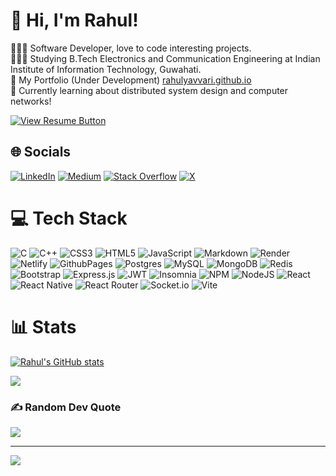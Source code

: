 # 👋 Hi, I'm Rahul!
👨🏻‍💻 Software Developer, love to code interesting projects.<br/>
🧑🏻‍🎓 Studying B.Tech Electronics and Communication Engineering at Indian Institute of Information Technology, Guwahati.<br/>
🎨 My Portfolio (Under Development) [rahulyavvari.github.io](https://rahulyavvari.github.io)<br/>
💭 Currently learning about distributed system design and computer networks!<br/>

<p>
  <a href="https://drive.google.com/file/d/1rFcWygtSXwZlPW8IGsPeVX361kMPiI_3/view" target="_blank">
    <img src="https://img.shields.io/badge/View%20Resume-8A2BE2" alt="View Resume Button">
  </a>
</p>

## 🌐 Socials
[![LinkedIn](https://img.shields.io/badge/LinkedIn-%230077B5.svg?logo=linkedin&logoColor=white)](https://linkedin.com/in/rahulyavvari) [![Medium](https://img.shields.io/badge/Medium-12100E?logo=medium&logoColor=white)](https://medium.com/@rahulyavvari) [![Stack Overflow](https://img.shields.io/badge/-Stackoverflow-FE7A16?logo=stack-overflow&logoColor=white)](https://stackoverflow.com/users/16645729) [![X](https://img.shields.io/badge/X-black.svg?logo=X&logoColor=white)](https://x.com/RahulYavvari) 

# 💻 Tech Stack
![C](https://img.shields.io/badge/c-%2300599C.svg?style=for-the-badge&logo=c&logoColor=white) ![C++](https://img.shields.io/badge/c++-%2300599C.svg?style=for-the-badge&logo=c%2B%2B&logoColor=white) ![CSS3](https://img.shields.io/badge/css3-%231572B6.svg?style=for-the-badge&logo=css3&logoColor=white) ![HTML5](https://img.shields.io/badge/html5-%23E34F26.svg?style=for-the-badge&logo=html5&logoColor=white) ![JavaScript](https://img.shields.io/badge/javascript-%23323330.svg?style=for-the-badge&logo=javascript&logoColor=%23F7DF1E) ![Markdown](https://img.shields.io/badge/markdown-%23000000.svg?style=for-the-badge&logo=markdown&logoColor=white) ![Render](https://img.shields.io/badge/Render-%46E3B7.svg?style=for-the-badge&logo=render&logoColor=white) ![Netlify](https://img.shields.io/badge/netlify-%23000000.svg?style=for-the-badge&logo=netlify&logoColor=#00C7B7) ![GithubPages](https://img.shields.io/badge/github%20pages-121013?style=for-the-badge&logo=github&logoColor=white) ![Postgres](https://img.shields.io/badge/postgres-%23316192.svg?style=for-the-badge&logo=postgresql&logoColor=white) ![MySQL](https://img.shields.io/badge/mysql-4479A1.svg?style=for-the-badge&logo=mysql&logoColor=white) ![MongoDB](https://img.shields.io/badge/MongoDB-%234ea94b.svg?style=for-the-badge&logo=mongodb&logoColor=white) ![Redis](https://img.shields.io/badge/redis-%23DD0031.svg?style=for-the-badge&logo=redis&logoColor=white) ![Bootstrap](https://img.shields.io/badge/bootstrap-%238511FA.svg?style=for-the-badge&logo=bootstrap&logoColor=white) ![Express.js](https://img.shields.io/badge/express.js-%23404d59.svg?style=for-the-badge&logo=express&logoColor=%2361DAFB) ![JWT](https://img.shields.io/badge/JWT-black?style=for-the-badge&logo=JSON%20web%20tokens) ![Insomnia](https://img.shields.io/badge/Insomnia-black?style=for-the-badge&logo=insomnia&logoColor=5849BE) ![NPM](https://img.shields.io/badge/NPM-%23CB3837.svg?style=for-the-badge&logo=npm&logoColor=white) ![NodeJS](https://img.shields.io/badge/node.js-6DA55F?style=for-the-badge&logo=node.js&logoColor=white) ![React](https://img.shields.io/badge/react-%2320232a.svg?style=for-the-badge&logo=react&logoColor=%2361DAFB) ![React Native](https://img.shields.io/badge/react_native-%2320232a.svg?style=for-the-badge&logo=react&logoColor=%2361DAFB) ![React Router](https://img.shields.io/badge/React_Router-CA4245?style=for-the-badge&logo=react-router&logoColor=white) ![Socket.io](https://img.shields.io/badge/Socket.io-black?style=for-the-badge&logo=socket.io&badgeColor=010101) ![Vite](https://img.shields.io/badge/vite-%23646CFF.svg?style=for-the-badge&logo=vite&logoColor=white)

# 📊 Stats
[![Rahul's GitHub stats](https://github-readme-stats.vercel.app/api?username=RahulYavvari&show_icons=true&theme=radical)](https://github.com/anuraghazra/github-readme-stats) <br/>
<!-- ![](https://github-readme-streak-stats.herokuapp.com/?user=RahulYavvari&theme=radical&hide_border=false) -->
![](https://github-readme-stats.vercel.app/api/top-langs/?username=RahulYavvari&theme=radical&hide_border=false&include_all_commits=false&count_private=false&layout=compact) <br/>

### ✍️ Random Dev Quote
![](https://quotes-github-readme.vercel.app/api?type=horizontal&theme=radical)

---
[![](https://visitcount.itsvg.in/api?id=RahulYavvari&icon=0&color=0)](https://visitcount.itsvg.in)
<!-- Proudly created with GPRM ( https://gprm.itsvg.in ) -->
